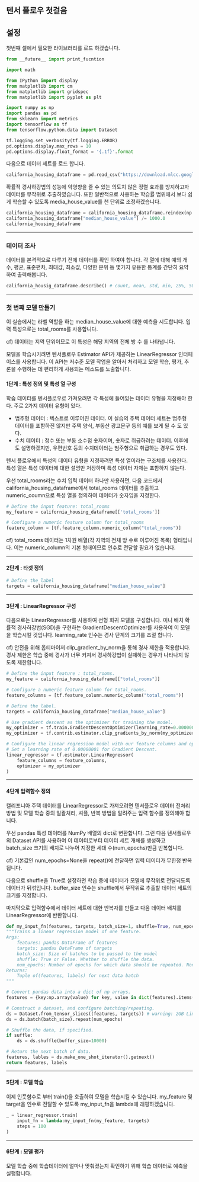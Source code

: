 ## 텐서 플로우 첫걸음

## 설정

첫번쨰 셀에서 필요한 라이브러리를 로드 하겠습니다. 

 ```python
from __future__ import print_fucntion

import math

from IPython import display
from matplotlib import cm
from matplotlib import gridspec
from matplotlib import pyplot as plt

import numpy as np
import pandas as pd
from sklearn import metrics
import tensorflow as tf
from tensorflow.python.data import Dataset

tf.logging.set_verbosity(tf.logging.ERROR)
pd.options.display.max_rows = 10
pd.options.display.float_format = '{.1f}'.format


 ```

다음으로 데이터 세트를 로드 합니다. 

```python
california_housing_dataframe = pd.read_csv("https://download.mlcc.google.com/mledu-datasets/california_housing_train.csv", sep=",")
```

확률적 경사하강법의 성능에 악영향을 줄 수 있는 의도치 않은 정렬 효과를 방지하고자 데이터를 무작위로 추출하였습니다. 또한 일반적으로 사용하는 학습률 범위에서 보다 쉽게 학습할 수 있도록 media_house_value를 천 단위로 조정하겠습니다. 

```python
california_housing_dataframe = california_housing_dataframe.reindex(np.random.permutation(california_housing_dataframe.index))
california_housing_dataframe["median_house_value"] /= 1000.0
california_housing_dataframe
```

---

### 데이터 조사

데이터를 본격적으로 다루기 전에 데이터를 확인 하여야 합니다. 각 열에 대해 예의 개수, 평균, 표준편차, 최대값, 최소값, 다양한 분위 등 몇가지 유용한 통계를 간단히 요약하여 출력해봅니다.

```python
california_housig_dataframe.describe() # count, mean, std, min, 25%, 50%, 75%, max 등
```

---

### 첫 번쨰 모델 만들기

이 실습에서는 라벨 역할을 하는 median_house_value에 대한 예측을 시도합니다. 입력 특성으로는 total_rooms를 사용합니다. 

cf) 데이터는 지역 단위이므로 이 특성은 해당 지역의 전체 방 수 를 나타냅니다. 

모델을 학습시키려면 텐서플로우 Estimator API가 제공하는 LinearRegressor 인터페이스를 사용합니다. 이 API는 저수준 모델 작업을 알아서 처리하고 모델 학습, 평가, 추론을 수행하는 데 편리하게 사용되는 메소드를 노출합니다. 

#### 1단계 : 특성 정의 및 특성 열 구성

학습 데이터를 텐서플로우로 가져오려면 각 특성에 들어있는 데이터 유형을 지정해야 한다. 주로 2가지 데이터 유형이 있다.

- 범주형 데이터 : 텍스트로 이루어진 데이터. 이 실습의 주택 데이터 세트는 범주형 데이터를 포함하진 않지만 주택 양식, 부동산 광고문구 등의 예를 보게 될 수 도 있다. 
- 수치 데이터 : 정수 또는 부동 소수점 숫자이며, 숫자로 취급하려는 데이터. 이후에도 설명하겠지만, 우편번호 등의 수치데이터는 범주형으로 취급하는 경우도 있다. 

텐서 플로우에서 특성의 데이터 유형을 지정하려면 특성 열이라는 구조체를 사용한다. 특성 열은 특성 데이터에 대한 설명만 저장하며 특성 데이터 자체는 포함하지 않는다. 

우선 total_rooms라는 수치 입력 데이터 하나만 사용하면, 다음 코드에서 california_housing_dataframe에서 total_rooms 데이터를 추출하고 numeric_coumn으로 특성 열을 정의하여 데이터가 숫자임을 지정한다. 

```python
# Define the input feature: total_rooms
my_feature = california_housing_dataframe[['total_rooms']]

# Configure a numeric feature column for total_rooms
feature_column = [tf.feature_column.numeric_column("total_rooms")]
```

cf) total_rooms 데이터는 1차원 배열(각 지역의 전체 방 수로 이루어진 목록) 형태입니다. 이는 numeric_column의 기본 형태이므로 인수로 전달할 필요가 없습니다. 

---

#### 2단계 : 타겟 정의

```python
# Define the label
targets = california_housing_dataframe["median_house_value"]
```

---

#### 3단계 : LinearRegressor 구성

다음으로는 LinearRegressor를 사용하여 선형 회귀 모델을 구성합니다. 미니 배치 확률적 경사하강법(SGD)을 구현하는 GradientDescentOptimizer를 사용하여 이 모델을 학습시킬 것입니다. learning_rate 인수는 경사 단계의 크기를 조절 합니다. 

cf) 안전을 위해 옵티마이저 clip_gradient_by_norm을 통해 경사 제한을 적용합니다. 경사 제한은 학습 중에 경사가 너무 커져서 경사하강법이 실패하는 경우가 나타나지 않도록 제한합니다. 

```python
# Define the input feature : total_rooms.
my_feature = california_housing_dataframe[["total_rooms"]]

# Configure a numeric feature column for total_rooms.
feature_columns = [tf.feature_column.numeric_column("total_rooms")]

# Define the label.
targets = california_housing_dataframe["median_house_value"]

# Use gradient descent as the optimizer for training the model.
my_optimizer = tf.train.GradientDescentOptimizer(learning_rate=0.0000001)
my_optimizer = tf.contrib.estimator.clip_gradients_by_norm(my_optimizer, 5.0)

# Configure the linear regression model with our feature columns and optimizer.
# Set a learning rate of 0.00000001 for Gradient Descent.
linear_regressor = tf.estimator.LinearRegressor(
	feature_columns = feature_columns,
	optimizer = my_optimizer
)
```

---

#### 4단계 입력함수 정의

캘리포니아 주택 데이터를 LinearRegressor로 가져오려면 텐서플로우 데이터 전처리 방법 및 모델 학습 중의 일괄처리, 셔플, 반복 방법을 알려주는 입력 함수를 정의해야 합니다. 

우선 pandas 특성 데이터를 NumPy 배열의 dict로 변환합니다. 그런 다음 텐서플로우의 Dataset API를 사용하여 이 데이터로부터 데이터 세트 개체를 생성하고 batch_size 크기의 배치로 나누어 지정한 세대 수(num_epochs)만큼 반복합니다. 

cf) 기본값인 num_epochs=None을 repeat()에 전달하면 입력 데이터가 무한정 반복됩니다. 

다음으로 shuffle을 True로 설정하면 학습 중에 데이터가 모델에 무작위로 전달되도록 데이터가 뒤섞입니다. buffer_size 인수는 shuffle에서 무작위로 추출할 데이터 세트의 크기를 지정합니다. 

마지막으로 입력함수에서 데이터 세트에 대한 반복자를 만들고 다음 데이터 배치를 LinearRegressor에 반환합니다. 

```python
def my_input_fn(features, targets, batch_size=1, shuffle=True, num_epoch=None):
"""Trains a linear regression model of one feature.
Args:
	features: pandas DataFrame of features
	targets: pandas DataFrame of targets
	batch_size: Size of batches to be passed to the model
	shuffle: True or False. Whether to shuffle the data.
	num_epochs: Number of epochs for which data should be repeated. None = repeat indefinitely
Returns:
	Tuple of(features, labels) for next data batch
"""

# Convert pandas data into a dict of np arrays.
features = {key:np.array(value) for key, value in dict(features).items()}

# Construct a dataset, and configure batching/repeating.
ds = Dataset.from_tensor_slices((features, targets)) # warning: 2GB Limit
ds = ds.batch(batch_size).repeat(num_epochs)

# Shuffle the data, if specified.
if suffle:
	ds = ds.shuffle(buffer_size=10000)

# Return the next batch of data.
features, lables = ds.make_one_shot_iterator().getnext()
return features, labels
```

---

#### 5단계 : 모델 학습

이제 인풋함수로 부터 train()을 호출하여 모델을 학습시킬 수 있습니다. my_feature 및 target을 인수로 전달할 수 있도록 my_input_fn을 lambda에 래핑하겠습니다. 

```python
_ = linear_regressor.train(
	input_fn = lambda:my_input_fn(my_feature, targets)
	steps = 100
)
```

---

#### 6단계 : 모델 평가

모델 학습 중에 학습데이터에 얼마나 맞춰졌는지 확인하기 위해 학습 데이터로 예측을 실행합니다. 







